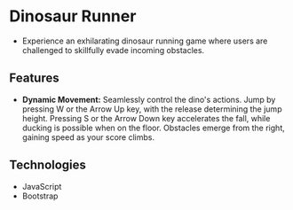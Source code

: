 # Dinosaur Runner

- Experience an exhilarating dinosaur running game where users are challenged to skillfully evade incoming obstacles.

## Features

- **Dynamic Movement:** Seamlessly control the dino's actions. Jump by pressing W or the Arrow Up key, with the release determining the jump height. Pressing S or the Arrow Down key accelerates the fall, while ducking is possible when on the floor. Obstacles emerge from the right, gaining speed as your score climbs.

## Technologies

- JavaScript
- Bootstrap
